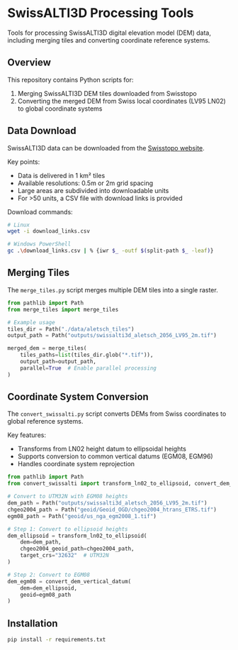 # SwissALTI3D Processing Tools

Tools for processing SwissALTI3D digital elevation model (DEM) data, including merging tiles and converting coordinate reference systems.

## Overview

This repository contains Python scripts for:
1. Merging SwissALTI3D DEM tiles downloaded from Swisstopo
2. Converting the merged DEM from Swiss local coordinates (LV95 LN02) to global coordinate systems

## Data Download

SwissALTI3D data can be downloaded from the [Swisstopo website](https://www.swisstopo.admin.ch/it/modello-altimetrico-swissalti3d).

Key points:
- Data is delivered in 1 km² tiles
- Available resolutions: 0.5m or 2m grid spacing
- Large areas are subdivided into downloadable units
- For >50 units, a CSV file with download links is provided

Download commands:
```bash
# Linux
wget -i download_links.csv

# Windows PowerShell
gc .\download_links.csv | % {iwr $_ -outf $(split-path $_ -leaf)}
```

## Merging Tiles

The `merge_tiles.py` script merges multiple DEM tiles into a single raster.

```python
from pathlib import Path
from merge_tiles import merge_tiles

# Example usage
tiles_dir = Path("./data/aletsch_tiles")
output_path = Path("outputs/swissalti3d_aletsch_2056_LV95_2m.tif")

merged_dem = merge_tiles(
    tiles_paths=list(tiles_dir.glob("*.tif")),
    output_path=output_path,
    parallel=True  # Enable parallel processing
)
```

## Coordinate System Conversion

The `convert_swissalti.py` script converts DEMs from Swiss coordinates to global reference systems.

Key features:

- Transforms from LN02 height datum to ellipsoidal heights
- Supports conversion to common vertical datums (EGM08, EGM96)
- Handles coordinate system reprojection

```python
from pathlib import Path
from convert_swissalti import transform_ln02_to_ellipsoid, convert_dem_vertical_datum

# Convert to UTM32N with EGM08 heights
dem_path = Path("outputs/swissalti3d_aletsch_2056_LV95_2m.tif")
chgeo2004_path = Path("geoid/Geoid_OGD/chgeo2004_htrans_ETRS.tif")
egm08_path = Path("geoid/us_nga_egm2008_1.tif")

# Step 1: Convert to ellipsoid heights
dem_ellipsoid = transform_ln02_to_ellipsoid(
    dem=dem_path,
    chgeo2004_geoid_path=chgeo2004_path,
    target_crs="32632"  # UTM32N
)

# Step 2: Convert to EGM08
dem_egm08 = convert_dem_vertical_datum(
    dem=dem_ellipsoid,
    geoid=egm08_path
)
```

## Installation 

```bash
pip install -r requirements.txt
```